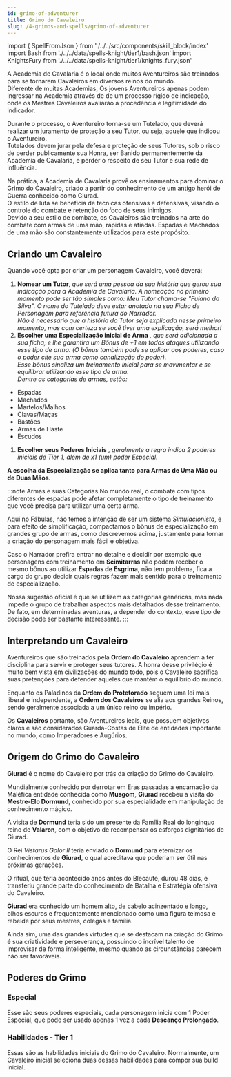 ```yaml
---
id: grimo-of-adventurer
title: Grimo do Cavaleiro
slug: /4-grimos-and-spells/grimo-of-adventurer
---
```


import { SpellFromJson } from './../../src/components/skill_block/index'
import Bash from './../../data/spells-knight/tier1/bash.json'
import KnightsFury from './../../data/spells-knight/tier1/knights_fury.json'

A Academia de Cavalaria é o local onde muitos Aventureiros são treinados para se tornarem Cavaleiros em diversos reinos do mundo.<br/>
Diferente de muitas Academias, Os jovens Aventureiros apenas podem ingressar na Academia através de de um processo rígido de indicação, onde os Mestres Cavaleiros avaliarão a procedência e legitimidade do indicador.

Durante o processo, o Aventureiro torna-se um Tutelado, que deverá realizar um juramento de proteção a seu Tutor, ou seja, aquele que indicou o Aventureiro.<br/>
Tutelados devem jurar pela defesa e proteção de seus Tutores, sob o risco de perder publicamente sua Honra, ser Banido permanentemente da Academia de Cavalaria, e perder o respeito de seu Tutor e sua rede de influência.

Na prática, a Academia de Cavalaria provê os ensinamentos para dominar o Grimo do Cavaleiro, criado a partir do conhecimento de um antigo herói de Guerra conhecido como Giurad.<br/>
O estilo de luta se benefícia de tecnicas ofensivas e defensivas, visando o controle do combate e retenção do foco de seus inimigos.<br/>
Devido a seu estilo de combate, os Cavaleiros são treinados na arte do combate com armas de uma mão, rápidas e afiadas. Espadas e Machados de uma mão são constantemente utilizados para este propósito.

## Criando um Cavaleiro

Quando você opta por criar um personagem Cavaleiro, você deverá:<br/>
1. **Nomear um Tutor**, *que será uma pessoa da sua história que gerou sua indicação para a Academia de Cavalaria. A nomeação no primeiro momento pode ser tão simples como: Meu Tutor chama-se "Fulano da Silva". O nome do Tutelado deve estar anotado na sua Ficha de Personagem para referência futura do Narrador.*<br/>
*Não é necessário que a história do Tutor seja explicada nesse primeiro momento, mas com certeza se você tiver uma explicação, será melhor!*<br/>
2. **Escolher uma Especialização inicial de Arma** *, que será adicionada a sua ficha, e lhe garantirá um Bônus de +1 em todos ataques utilizando esse tipo de arma. (O bônus também pode se aplicar aos poderes, caso o poder cite sua arma como canalização do poder).*<br/>
*Esse bônus sinaliza um treinamento inicial para se movimentar e se equilibrar utilizando esse tipo de arma.*<br/>
*Dentre as categorias de armas, estão:*
  - Espadas
  - Machados
  - Martelos/Malhos
  - Clavas/Maças
  - Bastões
  - Armas de Haste
  - Escudos

1. **Escolher seus Poderes Iniciais** *, geralmente a regra indica 2 poderes iniciais de Tier 1, além de x1 (um) poder Especial.*

**A escolha da Especialização se aplica tanto para Armas de Uma Mão ou de Duas Mãos.**

:::note Armas e suas Categorias
No mundo real, o combate com tipos diferentes de espadas pode afetar completamente o tipo de treinamento que você precisa para utilizar uma certa arma.

Aqui no Fábulas, não temos a intenção de ser um sistema *Simulacionista*, e para efeito de simplificação, compactamos o bônus de especialização em grandes grupo de armas, como descrevemos acima, justamente para tornar a criação do personagem mais fácil e objetiva.

Caso o Narrador prefira entrar no detalhe e decidir por exemplo que personagens com treinamento em **Scimitarras** não podem receber o mesmo bônus ao utilizar **Espadas de Esgrima**, não tem problema, fica a cargo do grupo decidir quais regras fazem mais sentido para o treinamento de especialização.

Nossa sugestão oficial é que se utilizem as categorias genéricas, mas nada impede o grupo de trabalhar aspectos mais detalhados desse treinamento.<br/>
De fato, em determinadas aventuras, a depender do contexto, esse tipo de decisão pode ser bastante interessante.
:::

## Interpretando um Cavaleiro

Aventureiros que são treinados pela **Ordem do Cavaleiro** aprendem a ter disciplina para servir e proteger seus tutores. A honra desse privilégio é muito bem vista em civilizações do mundo todo, pois o Cavaleiro sacrifica suas pretenções para defender aqueles que mantém o equilíbrio do mundo.

Enquanto os Paladinos da **Ordem do Protetorado** seguem uma lei mais liberal e independente, a **Ordem dos Cavaleiros** se alia aos grandes Reinos, sendo geralmente associada a um único reino ou império.

Os **Cavaleiros** portanto, são Aventureiros leais, que possuem objetivos claros e são considerados Guarda-Costas de Elite de entidades importante no mundo, como Imperadores e Augúrios.

## Origem do Grimo do Cavaleiro

**Giurad** é o nome do Cavaleiro por trás da criação do Grimo do Cavaleiro.

Mundialmente conhecido por derrotar em Eras passadas a encarnação da Maléfica entidade conhecida como **Musgom**, **Giurad** recebeu a visita do **Mestre-Elo Dormund**, conhecido por sua especialidade em manipulação de conhecimento mágico.

A visita de **Dormund** teria sido um presente da Família Real do longinquo reino de **Valaron**, com o objetivo de recompensar os esforços dignitários de Giurad.

O Rei *Vistarus Galor II* teria enviado o **Dormund** para eternizar os conhecimentos de **Giurad**, o qual acreditava que poderiam ser útil nas próximas gerações.

O ritual, que teria acontecido anos antes do Blecaute, durou 48 dias, e transferiu grande parte do conhecimento de Batalha e Estratégia ofensiva do Cavaleiro.

**Giurad** era conhecido um homem alto, de cabelo acinzentado e longo, olhos escuros e frequentemente mencionado como uma figura teimosa e rebelde por seus mestres, colegas e família.

Ainda sim, uma das grandes virtudes que se destacam na criação do Grimo é sua criatividade e perseverança, possuindo o incrível talento de improvisar de forma inteligente, mesmo quando as circunstâncias parecem não ser favoráveis.

## Poderes do Grimo

### Especial

Esse são seus poderes especiais, cada personagem inicia com 1 Poder Especial, que pode ser usado apenas 1 vez a cada **Descanço Prolongado**.

<SpellFromJson spellData={KnightsFury} />

### Habilidades - Tier 1

Essas são as habilidades iniciais do Grimo do Cavaleiro. Normalmente, um Cavaleiro inicial seleciona duas dessas habilidades para compor sua build inicial.

<SpellFromJson spellData={Bash} />



